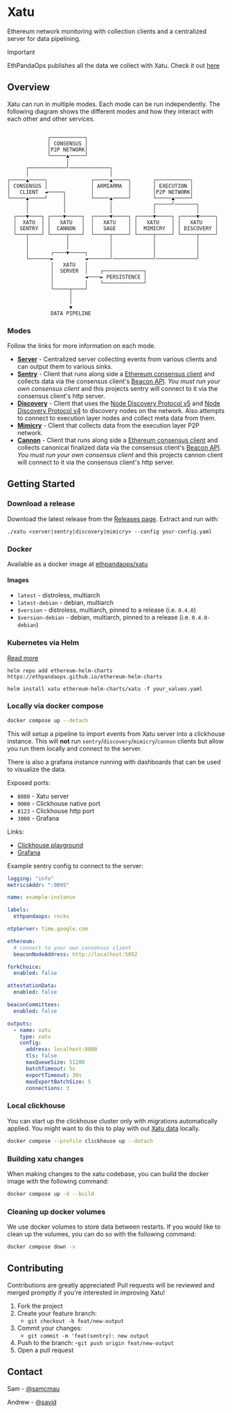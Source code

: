 # Xatu

Ethereum network monitoring with collection clients and a centralized server for data pipelining.


> [!IMPORTANT]  
> EthPandaOps publishes all the data we collect with Xatu. Check it out [here](https://github.com/ethpandaops/xatu-data)

## Overview

Xatu can run in multiple modes. Each mode can be run independently. The following diagram shows the different modes and how they interact with each other and other services.

```

             ┌───────────┐
             │ CONSENSUS │
             │P2P NETWORK│
             └─────▲─────┘
                   │
      ┌────────────┘─────────────┐
      │                          │
┌─────▲─────┐              ┌─────▲─────┐       ┌───────────┐
│ CONSENSUS │              │ ARMIARMA  │       │ EXECUTION │
│   CLIENT  ◄─────┐        │           │       │P2P NETWORK│
└─────▲─────┘     │        └─────▲─────┘       └─────▲─────┘
      │           │              │             ┌─────┘───────┐
      │           │              │             │             │
  ┌───▼────┐ ┌────▼─────┐  ┌─────▼─────┐ ┌─────▼─────┐ ┌─────▼─────┐
  │  XATU  │ │   XATU   │  │   XATU    │ │   XATU    │ │   XATU    │
  │ SENTRY │ │  CANNON  │  │   SAGE    │ │  MIMICRY  │ │ DISCOVERY │
  └───┬────┘ └─────┬────┘  └─────┬─────┘ └─────┬─────┘ └─────┬─────┘
      │            │             │             │             │
      │            │             │             │             │
      │       ┌────▼─────┐       │             │             │
      └───────►          ◄───────┘─────────────┘─────────────┘
              │   XATU   │
              │  SERVER  │    ┌─────────────┐
              │          ◄────► PERSISTENCE │
              │          │    └─────────────┘
              └─────┬────┘
                    │
                    │
                    ▼
              DATA PIPELINE
```

### Modes

Follow the links for more information on each mode.

- [**Server**](./docs/server.md) - Centralized server collecting events from various clients and can output them to various sinks.
- [**Sentry**](./docs/sentry.md) - Client that runs along side a [Ethereum consensus client](https://ethereum.org/en/developers/docs/nodes-and-clients/#consensus-clients) and collects data via the consensus client's [Beacon API](https://ethereum.github.io/beacon-APIs/). _You must run your own consensus client_ and this projects sentry will connect to it via the consensus client's http server.
- [**Discovery**](./docs/discovery.md) - Client that uses the [Node Discovery Protocol v5](https://github.com/ethereum/devp2p/blob/master/discv5/discv5.md) and [Node Discovery Protocol v4](https://github.com/ethereum/devp2p/blob/master/discv4.md) to discovery nodes on the network. Also attempts to connect to execution layer nodes and collect meta data from them.
- [**Mimicry**](./docs/mimicry.md) - Client that collects data from the execution layer P2P network.
- [**Cannon**](./docs/cannon.md) - Client that runs along side a [Ethereum consensus client](https://ethereum.org/en/developers/docs/nodes-and-clients/#consensus-clients) and collects canonical finalized data via the consensus client's [Beacon API](https://ethereum.github.io/beacon-APIs/). _You must run your own consensus client_ and this projects cannon client will connect to it via the consensus client's http server.

## Getting Started

### Download a release

Download the latest release from the [Releases page](https://github.com/ethpandaops/xatu/releases). Extract and run with:

```
./xatu <server|sentry|discovery|mimicry> --config your-config.yaml
```

### Docker

Available as a docker image at [ethpandaops/xatu](https://hub.docker.com/r/ethpandaops/xatu/tags)

#### Images

- `latest` - distroless, multiarch
- `latest-debian` - debian, multiarch
- `$version` - distroless, multiarch, pinned to a release (i.e. `0.4.0`)
- `$version-debian` - debian, multiarch, pinned to a release (i.e. `0.4.0-debian`)

### Kubernetes via Helm

[Read more](https://github.com/ethpandaops/ethereum-helm-charts/tree/master/charts/xatu)

```
helm repo add ethereum-helm-charts https://ethpandaops.github.io/ethereum-helm-charts

helm install xatu ethereum-helm-charts/xatu -f your_values.yaml
```

### Locally via docker compose

```bash
docker compose up --detach
```

This will setup a pipeline to import events from Xatu server into a clickhouse instance. This will **not** run `sentry`/`discovery`/`mimicry`/`cannon` clients but allow you run them locally and connect to the server.

There is also a grafana instance running with dashboards that can be used to visualize the data.

Exposed ports:

- `8080` - Xatu server
- `9000` - Clickhouse native port
- `8123` - Clickhouse http port
- `3000` - Grafana

Links:

- [Clickhouse playground](http://localhost:8123/play)
- [Grafana](http://localhost:3000)

Example sentry config to connect to the server:

```yaml
logging: "info"
metricsAddr: ":9095"

name: example-instance

labels:
  ethpandaops: rocks

ntpServer: time.google.com

ethereum:
  # connect to your own consensus client
  beaconNodeAddress: http://localhost:5052

forkChoice:
  enabled: false

attestationData:
  enabled: false

beaconCommittees:
  enabled: false

outputs:
  - name: xatu
    type: xatu
    config:
      address: localhost:8080
      tls: false
      maxQueueSize: 51200
      batchTimeout: 5s
      exportTimeout: 30s
      maxExportBatchSize: 5
      connections: 3
```

### Local clickhouse

You can start up the clickhouse cluster only with migrations automatically applied. You might want to do this to play with out [Xatu data](https://github.com/ethpandaops/xatu-data) locally.

```bash
docker compose --profile clickhouse up --detach
```

### Building xatu changes

When making changes to the xatu codebase, you can build the docker image with the following command:

```bash
docker compose up -d --build
```

### Cleaning up docker volumes

We use docker volumes to store data between restarts. If you would like to clean up the volumes, you can do so with the following command:

```bash
docker compose down -v
```

## Contributing

Contributions are greatly appreciated! Pull requests will be reviewed and merged promptly if you're interested in improving Xatu!

1. Fork the project
2. Create your feature branch:
   - `git checkout -b feat/new-output`
3. Commit your changes:
   - `git commit -m 'feat(sentry): new output`
4. Push to the branch: -`git push origin feat/new-output`
5. Open a pull request

## Contact

Sam - [@samcmau](https://twitter.com/samcmau)

Andrew - [@savid](https://twitter.com/Savid)
